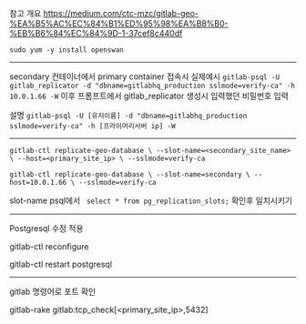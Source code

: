 
참고 개요
https://medium.com/ctc-mzc/gitlab-geo-%EA%B5%AC%EC%84%B1%ED%95%98%EA%B8%B0-%EB%B6%84%EC%84%9D-1-37cef8c440df



```
sudo yum -y install openswan
```



---

secondary 컨테이너에서 primary container 접속시
실제예시
`gitlab-psql -U gitlab_replicator -d "dbname=gitlabhq_production sslmode=verify-ca" -h 10.0.1.66 -W`
이후 프롬프트에서 gitlab_replicator 생성시 입력했던 비밀번호 입력

설명
`gitlab-psql -U [유저이름] -d "dbname=gitlabhq_production sslmode=verify-ca" -h [프라이머리서버 ip] -W`


----

`gitlab-ctl replicate-geo-database \ --slot-name=<secondary_site_name> \ --host=<primary_site_ip> \ --sslmode=verify-ca`

`gitlab-ctl replicate-geo-database \ --slot-name=secondary \ --host=10.0.1.66 \ --sslmode=verify-ca`

slot-name psql에서 ` select * from pg_replication_slots;` 확인후 일치시키기

---
Postgresql 수정 적용

gitlab-ctl reconfigure

gitlab-ctl restart postgresql

---
gitlab 명령어로 포트 확인

gitlab-rake gitlab:tcp_check[<primary_site_ip>,5432]